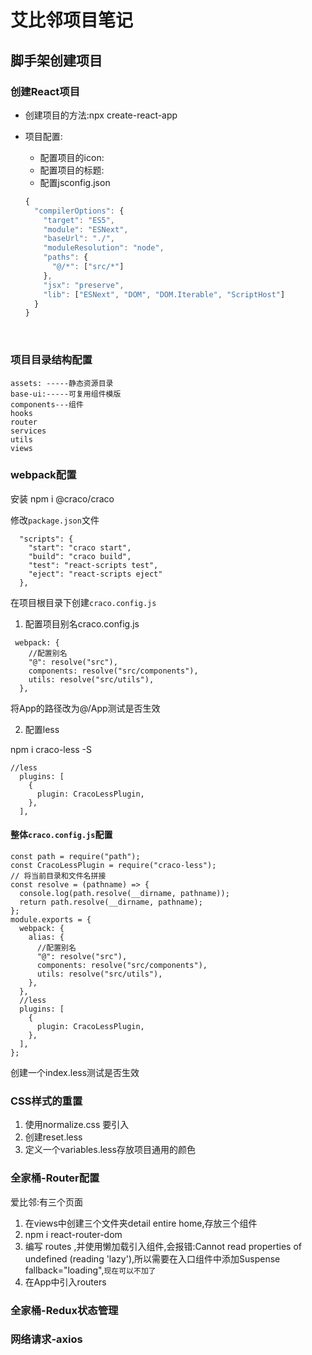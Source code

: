 # 艾比邻项目笔记

## 脚手架创建项目

### 创建React项目

- 创建项目的方法:npx create-react-app

- 项目配置:

  - 配置项目的icon: <link rel="icon" href="%PUBLIC_URL%/Airbnb.png" />
  - 配置项目的标题:  <title>度假房源和公寓出租 - 爱彼迎 - 爱彼迎</title>
  - 配置jsconfig.json

  ```js
  {
    "compilerOptions": {
      "target": "ES5",
      "module": "ESNext",
      "baseUrl": "./",
      "moduleResolution": "node",
      "paths": {
        "@/*": ["src/*"]
      },
      "jsx": "preserve",
      "lib": ["ESNext", "DOM", "DOM.Iterable", "ScriptHost"]
    }
  }

  ```

  ​

### 项目目录结构配置

```
assets: -----静态资源目录
base-ui:-----可复用组件模版
components---组件
hooks
router
services
utils
views
```

### webpack配置

安装 npm i @craco/craco

修改`package.json`文件

```
  "scripts": {
    "start": "craco start",
    "build": "craco build",
    "test": "react-scripts test",
    "eject": "react-scripts eject"
  },
```

在项目根目录下创建`craco.config.js`

1. 配置项目别名craco.config.js

```
 webpack: {
    //配置别名
    "@": resolve("src"),
    components: resolve("src/components"),
    utils: resolve("src/utils"),
  },
```

将App的路径改为@/App测试是否生效

2. 配置less

npm i craco-less -S

```
//less
  plugins: [
    {
      plugin: CracoLessPlugin,
    },
  ],
```

#### 整体`craco.config.js`配置

```
const path = require("path");
const CracoLessPlugin = require("craco-less");
// 将当前目录和文件名拼接
const resolve = (pathname) => {
  console.log(path.resolve(__dirname, pathname));
  return path.resolve(__dirname, pathname);
};
module.exports = {
  webpack: {
    alias: {
      //配置别名
      "@": resolve("src"),
      components: resolve("src/components"),
      utils: resolve("src/utils"),
    },
  },
  //less
  plugins: [
    {
      plugin: CracoLessPlugin,
    },
  ],
};

```

创建一个index.less测试是否生效

### CSS样式的重置

1. 使用normalize.css 要引入
2. 创建reset.less
3. 定义一个variables.less存放项目通用的颜色

### 全家桶-Router配置

爱比邻:有三个页面

1. 在views中创建三个文件夹detail   entire home,存放三个组件
2. npm i  react-router-dom
3. 编写 routes ,并使用懒加载引入组件,会报错:Cannot read properties of undefined (reading 'lazy'),所以需要在入口组件中添加Suspense fallback="loading",`现在可以不加了`
4. 在App中引入routers

### 全家桶-Redux状态管理

### 网络请求-axios